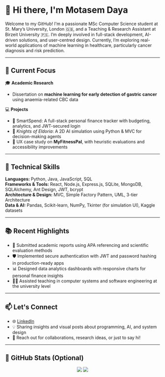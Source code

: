 # 👋 Hi there, I'm Motasem Daya

Welcome to my GitHub! I'm a passionate MSc Computer Science student at St. Mary’s University, London 🇬🇧, and a Teaching & Research Assistant at Birzeit University 🇵🇸. I’m deeply involved in full-stack development, AI-driven solutions, and user-centred design. Currently, I’m exploring real-world applications of machine learning in healthcare, particularly cancer diagnosis and risk prediction.

---

## 🔬 Current Focus

🎓 **Academic Research**  
- Dissertation on **machine learning for early detection of gastric cancer** using anaemia-related CBC data  

💻 **Projects**  
- 🧮 SmartSpend: A full-stack personal finance tracker with budgeting, analytics, and JWT-secured login  
- 🧠 *Knights of Eldoria*: A 2D AI simulation using Python & MVC for decision-making agents 
- 🧪 UX case study on **MyFitnessPal**, with heuristic evaluations and accessibility improvements 

---

## 🧠 Technical Skills

**Languages:** Python, Java, JavaScript, SQL  
**Frameworks & Tools:** React, Node.js, Express.js, SQLite, MongoDB, SQLAlchemy, Ant Design, JWT, bcrypt  
**Architecture & Design:** MVC, Simple Factory Pattern, UML, 3-tier Architecture  
**Data & AI:** Pandas, Scikit-learn, NumPy, Tkinter (for simulation UI), Kaggle datasets  

---

## 📚 Recent Highlights

- 🧾 Submitted academic reports using APA referencing and scientific evaluation methods  
- 🛡️ Implemented secure authentication with JWT and password hashing in production-ready apps  
- 📊 Designed data analytics dashboards with responsive charts for personal finance insights  
- 🧑‍🏫 Assisted teaching in computer systems and software engineering at the university level  

---

## 📫 Let's Connect

- 🌐 [LinkedIn](https://www.linkedin.com/in/motasemdayeh/)  
- 💡 Sharing insights and visual posts about programming, AI, and system design  
- 📧 Reach out for collaborations, research ideas, or just to say hi!

---

## 🧰 GitHub Stats (Optional)

<p align="center">
  <img src="https://github-readme-stats.vercel.app/api?username=motasemdayeh&show_icons=true&theme=default" />
  <img src="https://github-readme-stats.vercel.app/api/top-langs/?username=motasemdayeh&layout=compact" />
</p>
